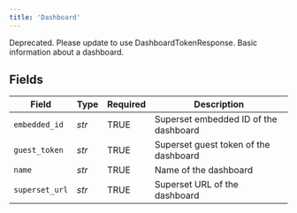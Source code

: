 ```yaml
---
title: 'Dashboard'
---
```


Deprecated.  Please update to use DashboardTokenResponse.
Basic information about a dashboard.


## Fields

| Field                                 | Type                                  | Required                              | Description                           |
| ------------------------------------- | ------------------------------------- | ------------------------------------- | ------------------------------------- |
| `embedded_id`                         | *str*                                 | TRUE                    | Superset embedded ID of the dashboard |
| `guest_token`                         | *str*                                 | TRUE                    | Superset guest token of the dashboard |
| `name`                                | *str*                                 | TRUE                    | Name of the dashboard                 |
| `superset_url`                        | *str*                                 | TRUE                    | Superset URL of the dashboard         |